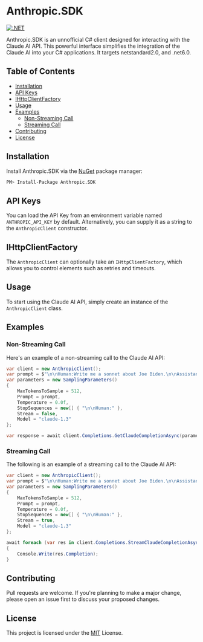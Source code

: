 # Anthropic.SDK

[![.NET](https://github.com/tghamm/Anthropic.SDK/actions/workflows/dotnet.yml/badge.svg)](https://github.com/tghamm/Anthropic.SDK/actions/workflows/dotnet.yml)

Anthropic.SDK is an unnofficial C# client designed for interacting with the Claude AI API. This powerful interface simplifies the integration of the Claude AI into your C# applications.  It targets netstandard2.0, and .net6.0.

## Table of Contents

- [Installation](#installation)
- [API Keys](#api-keys)
- [IHttpClientFactory](#ihttpclientfactory)
- [Usage](#usage)
- [Examples](#examples)
  - [Non-Streaming Call](#non-streaming-call)
  - [Streaming Call](#streaming-call)
- [Contributing](#contributing)
- [License](#license)

## Installation

Install Anthropic.SDK via the [NuGet](https://www.nuget.org/) package manager:

```bash
PM> Install-Package Anthropic.SDK
```

## API Keys

You can load the API Key from an environment variable named `ANTHROPIC_API_KEY` by default. Alternatively, you can supply it as a string to the `AnthropicClient` constructor.

## IHttpClientFactory

The `AnthropicClient` can optionally take an `IHttpClientFactory`, which allows you to control elements such as retries and timeouts.

## Usage

To start using the Claude AI API, simply create an instance of the `AnthropicClient` class.

## Examples

### Non-Streaming Call

Here's an example of a non-streaming call to the Claude AI API:

```csharp
var client = new AnthropicClient();
var prompt = $"\n\nHuman:Write me a sonnet about Joe Biden.\n\nAssistant:";
var parameters = new SamplingParameters()
{
    MaxTokensToSample = 512,
    Prompt = prompt,
    Temperature = 0.0f,
    StopSequences = new[] { "\n\nHuman:" },
    Stream = false,
    Model = "claude-1.3"
};

var response = await client.Completions.GetClaudeCompletionAsync(parameters);
```

### Streaming Call

The following is an example of a streaming call to the Claude AI API:

```csharp
var client = new AnthropicClient();
var prompt = $"\n\nHuman:Write me a sonnet about Joe Biden.\n\nAssistant:";
var parameters = new SamplingParameters()
{
    MaxTokensToSample = 512,
    Prompt = prompt,
    Temperature = 0.0f,
    StopSequences = new[] { "\n\nHuman:" },
    Stream = true,
    Model = "claude-1.3"
};

await foreach (var res in client.Completions.StreamClaudeCompletionAsync(parameters))
{
    Console.Write(res.Completion);
}
```

## Contributing

Pull requests are welcome. If you're planning to make a major change, please open an issue first to discuss your proposed changes.

## License

This project is licensed under the [MIT](https://choosealicense.com/licenses/mit/) License.